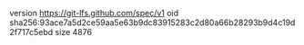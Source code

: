 version https://git-lfs.github.com/spec/v1
oid sha256:93ace7a5d2ce59aa5e63b9dc83915283c2d80a66b28293b9d4c19d2f717c5ebd
size 4876
